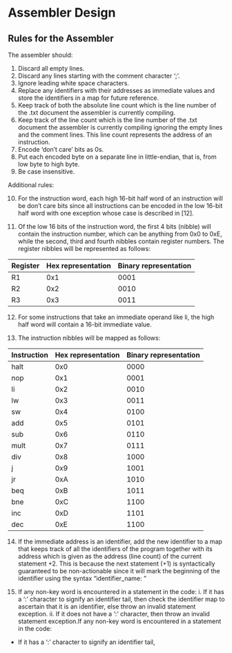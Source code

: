 # Assembler Design

## Rules for the Assembler

The assembler should:

1. Discard all empty lines.
2. Discard any lines starting with the comment character ‘;’.
3. Ignore leading white space characters.
4. Replace any identifiers with their addresses as immediate values and store the identifiers in a map for future reference.
5. Keep track of both the absolute line count which is the line number of the .txt document the assembler is currently compiling.
6. Keep track of the line count which is the line number of the .txt document the assembler is currently compiling ignoring the empty lines and the comment lines. This line count represents the address of an instruction.
7. Encode ‘don’t care’ bits as 0s.
8. Put each encoded byte on a separate line in little-endian, that is, from low byte to high byte.
9. Be case insensitive.

Additional rules:

10. For the instruction word, each high 16-bit half word of an instruction will be don’t care bits since all instructions can be encoded in the low 16-bit half word with one exception whose case is described in [12].

11. Of the low 16 bits of the instruction word, the first 4 bits (nibble) will contain the instruction number, which can be anything from 0x0 to 0xE, while the second, third and fourth nibbles contain register numbers. The register nibbles will be represented as follows:

| Register | Hex representation | Binary representation |
|----------|--------------------|-----------------------|
| R1       | 0x1                | 0001                  |
| R2       | 0x2                | 0010                  |
| R3       | 0x3                | 0011                  |

12. For some instructions that take an immediate operand like li, the high half word will contain a 16-bit immediate value.

13. The instruction nibbles will be mapped as follows:

| Instruction | Hex representation | Binary representation |
|-------------|--------------------|-----------------------|
| halt        | 0x0                | 0000                  |
| nop         | 0x1                | 0001                  |
| li          | 0x2                | 0010                  |
| lw          | 0x3                | 0011                  |
| sw          | 0x4                | 0100                  |
| add         | 0x5                | 0101                  |
| sub         | 0x6                | 0110                  |
| mult        | 0x7                | 0111                  |
| div         | 0x8                | 1000                  |
| j           | 0x9                | 1001                  |
| jr          | 0xA                | 1010                  |
| beq         | 0xB                | 1011                  |
| bne         | 0xC                | 1100                  |
| inc         | 0xD                | 1101                  |
| dec         | 0xE                | 1100                  |

14. If the immediate address is an identifier, add the new identifier to a map that keeps track of all the identifiers of the program together with its address which is given as the address (line count) of the current statement +2. This is because the next statement (+1) is syntactically guaranteed to be non-actionable since it will mark the beginning of the identifier using the syntax “identifier_name: ”

15. If any non-key word is encountered in a statement in the code:
    i. If it has a ‘:’ character to signify an identifier tail, then check the identifier map to ascertain that it is an identifier, else throw an invalid statement exception.
    ii. If it does not have a ‘:’ character, then throw an invalid statement exception.If any non-key word is encountered in a statement in the code:
  * If it has a ‘:’ character to signify an identifier tail,
